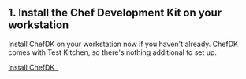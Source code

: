 ## 1. Install the Chef Development Kit on your workstation

Install ChefDK on your workstation now if you haven't already. ChefDK comes with Test Kitchen, so there's nothing additional to set up.

<a class='accent-button radius' href='https://downloads.chef.io/chef-dk/' target='_blank'>Install ChefDK&nbsp;&nbsp;<i class='fa fa-external-link'></i></a>
